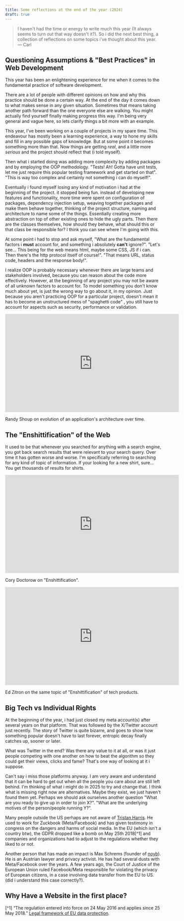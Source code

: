 ```yaml
---
title: Some reflections at the end of the year (2024)
draft: true
---
```


> I haven't had the time or energy to write much this year (It always seems to
> turn out that way doesn't it?). So i did the next best thing, a collection of
> reflections on some topics i've thought about this year. — Carl

## Questioning Assumptions & "Best Practices" in Web Development

This year has been an enlightening experience for me when it comes to the
fundamental practice of software development.

There are a lot of people with different opinions on how and why this practice
should be done a certain way. At the end of the day it comes down to what makes
sense in any given situation. Sometimes that means taking another path forward
than the one everyone else are walking. You might actually find yourself finally
making progress this way. I'm being very general and vague here, so lets clarify
things a bit more with an example.

This year, I've been working on a couple of projects in my spare time. This
endeavour has mostly been a learning experience, a way to hone my skills and
fill in any possible gaps of knowledge. But at some point it becomes something
more than that. Now things are getting _real_, and a little more _serious_ and
the project should reflect that (i told myself).

Then what i started doing was adding more complexity by adding packages and by
employing the OOP methodology. "Tests! Ah! Gotta have unit tests, let me just
require this popular testing framework and get started on that". "This is way
too complex and certainly not something i can do myself!".

Eventually i found myself losing any kind of motivation i had at the beginning
of the project. it stopped being fun. instead of developing new features and
functionality, more time were spent on configuration of packages, dependency
injection setup, weaving together packages and make them behave together,
thinking of the project structure, naming and architecture to name some of the
things. Essentially creating more abstraction on top of other existing ones to
hide the ugly parts. Then there are the classes themselves, how should they
behave, what should this or that class be responsible for? I think you can see
where I'm going with this.

At some point i had to stop and ask myself, "What are the fundamental factors i
**must** account for, and something i absolutely **can't** ignore?". "Let's
see... This being for the web means html, maybe some CSS, JS if i can. Then
there's the http protocol itself of course!". "That means URL, status code,
headers and the response body!".

I realize OOP is probably necessary whenever there are large teams and
stakeholders involved, because you can reason about the code more effectively.
However, at the beginning of any project you may not be aware of all unknown
factors to account for. To model something you don't know much about yet, is
just the wrong way to go about it, in my opinion. Just because you aren't
practicing OOP for a particular project, doesn't mean it has to become an
unstructured mess of "spaghetti code" , you still have to account for aspects
such as security, performance or validation.

<iframe width="560" height="315" src="https://www.youtube.com/embed/9Q7GANXn02k?si=QnprxpW92q-1fsjG" title="YouTube video player" frameborder="0" allow="accelerometer; autoplay; clipboard-write; encrypted-media; gyroscope; picture-in-picture; web-share" referrerpolicy="strict-origin-when-cross-origin" allowfullscreen></iframe>

Randy Shoup on evolution of an application's architecture over time.

## The "Enshittification" of the Web

It used to be that whenever you searched for anything with a search engine, you
got back search results that were relevant to your search query. Over time it
has gotten worse and worse. I'm specifically referring to searching for any kind
of topic of information. If your looking for a new shirt, sure... You get
thousands of results for shirts.

<iframe width="560" height="315" src="https://www.youtube-nocookie.com/embed/4EmstuO0Em8?si=uDTpmCdRUrY_CsCK" title="YouTube video player" frameborder="0" allow="accelerometer; autoplay; clipboard-write; encrypted-media; gyroscope; picture-in-picture; web-share" referrerpolicy="strict-origin-when-cross-origin" allowfullscreen></iframe>

Cory Doctorow on "Enshittification".

<iframe width="560" height="315" src="https://www.youtube.com/embed/7Slib2bbMs4?si=o0Cosk2uPNIVzdB6" title="YouTube video player" frameborder="0" allow="accelerometer; autoplay; clipboard-write; encrypted-media; gyroscope; picture-in-picture; web-share" referrerpolicy="strict-origin-when-cross-origin" allowfullscreen></iframe>

Ed Zitron on the same topic of "Enshittification" of tech products.

## Big Tech vs Individual Rights

At the beginning of the year, i had just closed my meta account(s) after several
years on that platform. That was followed by the X/Twitter account just
recently. The story of Twitter is quite bizarre, and goes to show how something
popular doesn't have to last forever, entropic decay finally catches up, sooner
or later.

What was Twitter in the end? Was there any value to it at all, or was it just
people competing with one another on how to beat the algorithm so they could get
their views, clicks and fame? That's one way of looking at it i suppose.

Can't say i miss those platforms anyway. I am very aware and understand that it
can be hard to get out when all the people you care about are still left behind.
I'm thinking of what i might do in 2025 to try and change that. I think what is
missing right now are alternatives. Maybe they exist, we just haven't found them
yet. Perhaps we should ask ourselves another question "What are you ready to
give up in order to join X?". "What are the underlying motives of the
person/people running Y?".

Many people outside the US perhaps are not aware of
[Tristan Harris](https://en.wikipedia.org/wiki/Tristan_Harris). He used to work
for Zuckbook (Meta/Facebook) and has given testimony in congress on the dangers
and harms of social media. In the EU (which isn't a country btw), the GDPR
dropped like a bomb on May 25th 2018[^1] and companies and organizations had to
adjust to the regulations whether they liked to or not.

Another person that has made an impact is Max Schrems (founder of
[noyb](https://noyb.eu/)). He is an Austrian lawyer and privacy activist. He has
had several dusts with Meta/Facebook over the years. A few years ago, the Court
of Justice of the European Union ruled Facebook/Meta responsible for violating
the privacy of European citizens, in a case involving data transfer from the EU
to US. (did i understand this case correctly?).

## Why Have a Website in the first place?

[^1] “The regulation entered into force on 24 May 2016 and applies since 25 May
2018.”
[Legal framework of EU data protection](https://commission.europa.eu/law/law-topic/data-protection/legal-framework-eu-data-protection_en).
